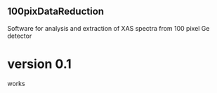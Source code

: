 ## 100pixDataReduction
  Software for analysis and extraction of XAS spectra from 100 pixel Ge detector

# version 0.1
  works

